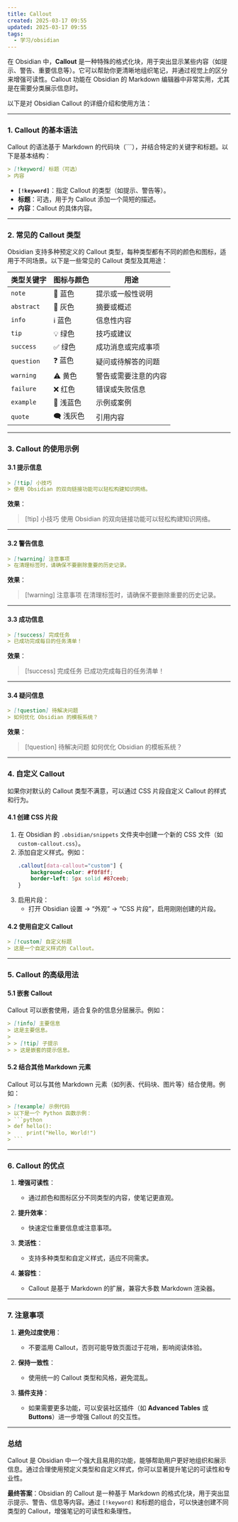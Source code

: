 ```yaml
---
title: Callout
created: 2025-03-17 09:55
updated: 2025-03-17 09:55
tags:
  - 学习/obsidian
---
```



在 Obsidian 中，**Callout** 是一种特殊的格式化块，用于突出显示某些内容（如提示、警告、重要信息等）。它可以帮助你更清晰地组织笔记，并通过视觉上的区分来增强可读性。Callout 功能在 Obsidian 的 Markdown 编辑器中非常实用，尤其是在需要分类展示信息时。

以下是对 Obsidian Callout 的详细介绍和使用方法：

---

### **1. Callout 的基本语法**

Callout 的语法基于 Markdown 的代码块（```），并结合特定的关键字和标题。以下是基本结构：

```markdown
> [!keyword] 标题（可选）
> 内容
```

- **`[!keyword]`**：指定 Callout 的类型（如提示、警告等）。
- **标题**：可选，用于为 Callout 添加一个简短的描述。
- **内容**：Callout 的具体内容。

---

### **2. 常见的 Callout 类型**

Obsidian 支持多种预定义的 Callout 类型，每种类型都有不同的颜色和图标，适用于不同场景。以下是一些常见的 Callout 类型及其用途：

| 类型关键字     | 图标与颜色       | 用途                          |
|----------------|------------------|-------------------------------|
| `note`        | 📝 蓝色         | 提示或一般性说明              |
| `abstract`    | 📑 灰色         | 摘要或概述                    |
| `info`        | ℹ️ 蓝色         | 信息性内容                    |
| `tip`         | 💡 绿色         | 技巧或建议                    |
| `success`     | ✅ 绿色         | 成功消息或完成事项            |
| `question`    | ❓ 蓝色         | 疑问或待解答的问题            |
| `warning`     | ⚠️ 黄色         | 警告或需要注意的内容          |
| `failure`     | ❌ 红色         | 错误或失败信息                |
| `example`     | 📌 浅蓝色       | 示例或案例                    |
| `quote`       | 🗨️ 浅灰色      | 引用内容                      |

---

### **3. Callout 的使用示例**

#### **3.1 提示信息**
```markdown
> [!tip] 小技巧
> 使用 Obsidian 的双向链接功能可以轻松构建知识网络。
```
**效果**：
> [!tip] 小技巧
> 使用 Obsidian 的双向链接功能可以轻松构建知识网络。

---

#### **3.2 警告信息**
```markdown
> [!warning] 注意事项
> 在清理标签时，请确保不要删除重要的历史记录。
```
**效果**：
> [!warning] 注意事项
> 在清理标签时，请确保不要删除重要的历史记录。

---

#### **3.3 成功信息**
```markdown
> [!success] 完成任务
> 已成功完成每日的任务清单！
```
**效果**：
> [!success] 完成任务
> 已成功完成每日的任务清单！

---

#### **3.4 疑问信息**
```markdown
> [!question] 待解决问题
> 如何优化 Obsidian 的模板系统？
```
**效果**：
> [!question] 待解决问题
> 如何优化 Obsidian 的模板系统？

---

### **4. 自定义 Callout**

如果你对默认的 Callout 类型不满意，可以通过 CSS 片段自定义 Callout 的样式和行为。

#### **4.1 创建 CSS 片段**
1. 在 Obsidian 的 `.obsidian/snippets` 文件夹中创建一个新的 CSS 文件（如 `custom-callout.css`）。
2. 添加自定义样式。例如：
   ```css
   .callout[data-callout="custom"] {
       background-color: #f0f8ff;
       border-left: 5px solid #87ceeb;
   }
   ```
3. 启用片段：
   - 打开 Obsidian 设置 -> “外观” -> “CSS 片段”，启用刚刚创建的片段。

#### **4.2 使用自定义 Callout**
```markdown
> [!custom] 自定义标题
> 这是一个自定义样式的 Callout。
```

---

### **5. Callout 的高级用法**

#### **5.1 嵌套 Callout**
Callout 可以嵌套使用，适合复杂的信息分层展示。例如：
```markdown
> [!info] 主要信息
> 这是主要信息。
>
> > [!tip] 子提示
> > 这是嵌套的提示信息。
```

#### **5.2 结合其他 Markdown 元素**
Callout 可以与其他 Markdown 元素（如列表、代码块、图片等）结合使用。例如：
````markdown
> [!example] 示例代码
> 以下是一个 Python 函数示例：
> ```python
> def hello():
>     print("Hello, World!")
> ```
````

---

### **6. Callout 的优点**

1. **增强可读性**：
   - 通过颜色和图标区分不同类型的内容，使笔记更直观。

2. **提升效率**：
   - 快速定位重要信息或注意事项。

3. **灵活性**：
   - 支持多种类型和自定义样式，适应不同需求。

4. **兼容性**：
   - Callout 是基于 Markdown 的扩展，兼容大多数 Markdown 渲染器。

---

### **7. 注意事项**

1. **避免过度使用**：
   - 不要滥用 Callout，否则可能导致页面过于花哨，影响阅读体验。

2. **保持一致性**：
   - 使用统一的 Callout 类型和风格，避免混乱。

3. **插件支持**：
   - 如果需要更多功能，可以安装社区插件（如 **Advanced Tables** 或 **Buttons**）进一步增强 Callout 的交互性。

---

### **总结**

Callout 是 Obsidian 中一个强大且易用的功能，能够帮助用户更好地组织和展示信息。通过合理使用预定义类型和自定义样式，你可以显著提升笔记的可读性和专业性。

**最终答案**：Obsidian 的 Callout 是一种基于 Markdown 的格式化块，用于突出显示提示、警告、信息等内容。通过 `[!keyword]` 和标题的组合，可以快速创建不同类型的 Callout，增强笔记的可读性和条理性。